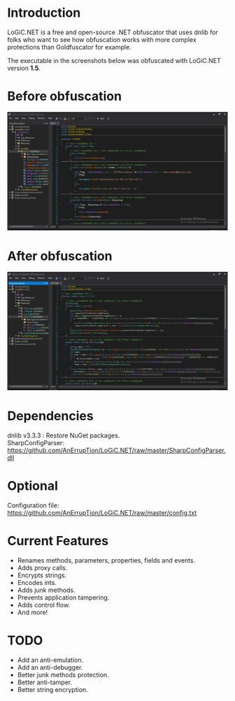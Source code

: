 # Introduction
LoGiC.NET is a free and open-source .NET obfuscator that uses dnlib for folks who want to see how obfuscation works with more complex protections than Goldfuscator for example.

The executable in the screenshots below was obfuscated with LoGiC.NET version **1.5**.

# Before obfuscation
<img src="https://github.com/AnErrupTion/LoGiC.NET/raw/master/before.PNG">

# After obfuscation
<img src="https://github.com/AnErrupTion/LoGiC.NET/raw/master/after.PNG">

# Dependencies
dnlib v3.3.3 : Restore NuGet packages.<br/>
SharpConfigParser: https://github.com/AnErrupTion/LoGiC.NET/raw/master/SharpConfigParser.dll

# Optional
Configuration file: https://github.com/AnErrupTion/LoGiC.NET/raw/master/config.txt

# Current Features
- Renames methods, parameters, properties, fields and events.
- Adds proxy calls.
- Encrypts strings.
- Encodes ints.
- Adds junk methods.
- Prevents application tampering.
- Adds control flow.
- And more!

# TODO
- Add an anti-emulation.
- Add an anti-debugger.
- Better junk methods protection.
- Better anti-tamper.
- Better string encryption.
